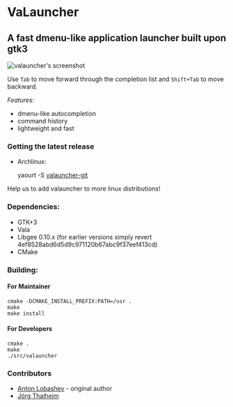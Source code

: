 VaLauncher
==========

A fast dmenu-like application launcher built upon gtk3
-------------------------------------------

![valauncher's screenshot](http://i.imgur.com/WQk0rAu.png "Screenshot")

Use `Tab` to move forward through the completion list and `Shift+Tab` to move backward.

*Features*:

 * dmenu-like autocompletion 
 * command history
 * lightweight and fast

### Getting the latest release

* Archlinux:

	yaourt -S [valauncher-git](https://aur.archlinux.org/packages/valauncher-git/)

Help us to add valauncher to more linux distributions!

### Dependencies:

* GTK+3
* Vala
* Libgee 0.10.x (for earlier versions simply revert 4ef8528abd6d5d9c971120b67abc9f37eef413cd)
* CMake

### Building:

#### For Maintainer

	cmake -DCMAKE_INSTALL_PREFIX:PATH=/usr .
	make
	make install

#### For Developers

	cmake .
	make
	./src/valauncher

### Contributors

* [Anton Lobashev](https://github.com/soulthreads) - original author
* [Jörg Thalheim](https://github.com/Mic92)
